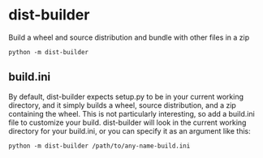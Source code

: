 # dist-builder
Build a wheel and source distribution and bundle with other files in a zip

```python -m dist-builder```

## build.ini
By default, dist-builder expects setup.py to be in your current working directory, and it simply builds a wheel, source distribution, and a zip containing the wheel. This is not particularly interesting, so add a build.ini file to customize your build. dist-builder will look in the current working directory for your build.ini, or you can specify it as an argument like this:

```python -m dist-builder /path/to/any-name-build.ini```